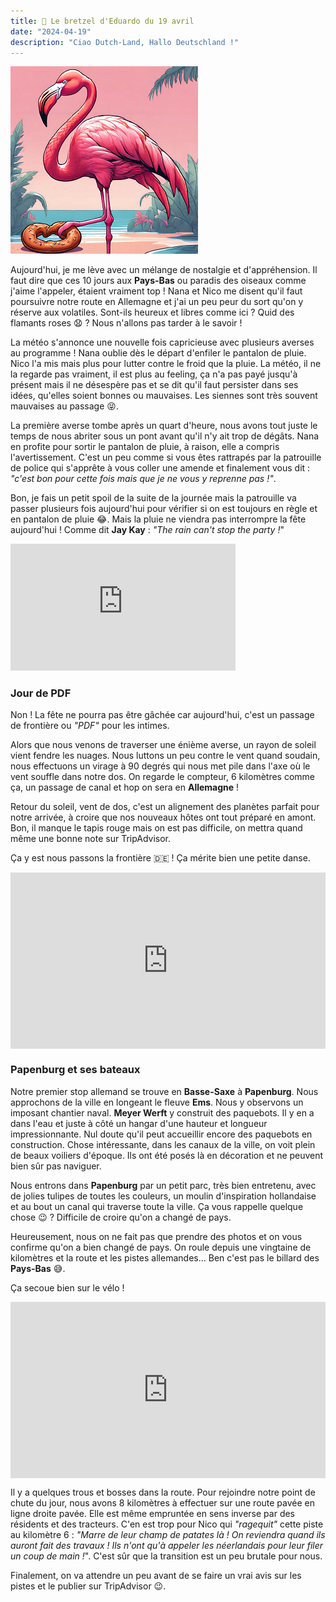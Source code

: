 ```yaml
---
title: 🥨 Le bretzel d'Eduardo du 19 avril
date: "2024-04-19"
description: "Ciao Dutch-Land, Hallo Deutschland !"
---
```


![Bretzel d'Eduardo](../bretzel_eduardo.png)

Aujourd'hui, je me lève avec un mélange de nostalgie et d'appréhension. Il faut dire que ces 10 jours aux **Pays-Bas** ou paradis des oiseaux comme j'aime l'appeler, étaient vraiment top ! Nana et Nico me disent qu'il faut poursuivre notre route en Allemagne et j'ai un peu peur du sort qu'on y réserve aux volatiles. Sont-ils heureux et libres comme ici ? Quid des flamants roses 😧 ? Nous n'allons pas tarder à le savoir !

La météo s'annonce une nouvelle fois capricieuse avec plusieurs averses au programme ! Nana oublie dès le départ d'enfiler le pantalon de pluie. Nico l'a mis mais plus pour lutter contre le froid que la pluie. La météo, il ne la regarde pas vraiment, il est plus au feeling, ça n'a pas payé jusqu'à présent mais il ne désespère pas et se dit qu'il faut persister dans ses idées, qu'elles soient bonnes ou mauvaises. Les siennes sont très souvent mauvaises au passage 😝.

La première averse tombe après un quart d'heure, nous avons tout juste le temps de nous abriter sous un pont avant qu'il n'y ait trop de dégâts. Nana en profite pour sortir le pantalon de pluie, à raison, elle a compris l'avertissement. C'est un peu comme si vous êtes rattrapés par la patrouille de police qui s'apprête à vous coller une amende et finalement vous dit : *"c'est bon pour cette fois mais que je ne vous y reprenne pas !"*.

Bon, je fais un petit spoil de la suite de la journée mais la patrouille va passer plusieurs fois aujourd'hui pour vérifier si on est toujours en règle et en pantalon de pluie 😂. Mais la pluie ne viendra pas interrompre la fête aujourd'hui ! Comme dit **Jay Kay** : *"The rain can't stop the party !*"

<iframe width="360" height="202.5" src="https://www.youtube-nocookie.com/embed/Yi0QlZZ2qo8?si=3uaoqvB8U7bZjIo6&start=15" title="YouTube video player" frameborder="0" allow="accelerometer; autoplay; clipboard-write; encrypted-media; gyroscope; picture-in-picture; web-share"></iframe>

### Jour de PDF
Non ! La fête ne pourra pas être gâchée car aujourd'hui, c'est un passage de frontière ou *"PDF"* pour les intimes.

Alors que nous venons de traverser une énième averse, un rayon de soleil vient fendre les nuages. Nous luttons un peu contre le vent quand soudain, nous effectuons un virage à 90 degrés qui nous met pile dans l'axe où le vent souffle dans notre dos. On regarde le compteur, 6 kilomètres comme ça, un passage de canal et hop on sera en **Allemagne** ! 

Retour du soleil, vent de dos, c'est un alignement des planètes parfait pour notre arrivée, à croire que nos nouveaux hôtes ont tout préparé en amont. Bon, il manque le tapis rouge mais on est pas difficile, on mettra quand même une bonne note sur TripAdvisor.

Ça y est nous passons la frontière  🇩🇪 ! Ça mérite bien une petite danse.

<div style="width: 100%; height: 0; position: relative; padding-bottom: 56%;"><iframe src="https://giphy.com/embed/3FQ9mRcb94aogeTvmj" style="top: 0; left: 0; width: 100%; height: 100%; position: absolute; border: 0;" allowfullscreen scrolling="no" allow="encrypted-media;" class="giphy-embed"></iframe></div>

### Papenburg et ses bateaux

Notre premier stop allemand se trouve en **Basse-Saxe** à **Papenburg**. Nous approchons de la ville en longeant le fleuve **Ems**. Nous y observons un imposant chantier naval. **Meyer Werft** y construit des paquebots. Il y en a dans l'eau et juste à côté un hangar d'une hauteur et longueur impressionnante. Nul doute qu'il peut accueillir encore des paquebots en construction. Chose intéressante, dans les canaux de la ville, on voit plein de beaux voiliers d'époque. Ils ont été posés là en décoration et ne peuvent bien sûr pas naviguer.

Nous entrons dans **Papenburg** par un petit parc, très bien entretenu, avec de jolies tulipes de toutes les couleurs, un moulin d'inspiration hollandaise et au bout un canal qui traverse toute la ville. Ça vous rappelle quelque chose 😉 ? Difficile de croire qu'on a changé de pays.

Heureusement, nous on ne fait pas que prendre des photos et on vous confirme qu'on a bien changé de pays. On roule depuis une vingtaine de kilomètres et la route et les pistes allemandes... Ben c'est pas le billard des **Pays-Bas** 😅.

Ça secoue bien sur le vélo !

<div style="width: 100%; height: 0; position: relative; padding-bottom: 56%;"><iframe src="https://giphy.com/embed/3o8doVAxrMjXbIHaU0" style="top: 0; left: 0; width: 100%; height: 100%; position: absolute; border: 0;" allowfullscreen scrolling="no" allow="encrypted-media;" class="giphy-embed"></iframe></div>

Il y a quelques trous et bosses dans la route. Pour rejoindre notre point de chute du jour, nous avons 8 kilomètres à effectuer sur une route pavée en ligne droite pavée. Elle est même empruntée en sens inverse par des résidents et des tracteurs. C'en est trop pour Nico qui *"ragequit"* cette piste au kilomètre 6 : *"Marre de leur champ de patates là ! On reviendra quand ils auront fait des travaux ! Ils n'ont qu'à appeler les néerlandais pour leur filer un coup de main !*". C'est sûr que la transition est un peu brutale pour nous.

Finalement, on va attendre un peu avant de se faire un vrai avis sur les pistes et le publier sur TripAdvisor 😉.